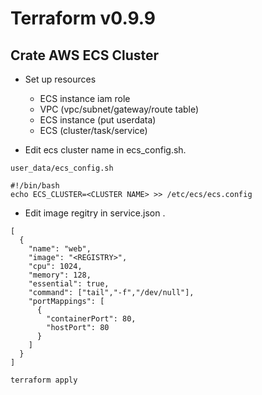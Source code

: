 # Terraform v0.9.9

## Crate AWS ECS Cluster

* Set up resources
  * ECS instance iam role
  * VPC (vpc/subnet/gateway/route table)
  * ECS instance (put userdata)
  * ECS (cluster/task/service)

* Edit ecs cluster name in ecs_config.sh.

```
user_data/ecs_config.sh

#!/bin/bash
echo ECS_CLUSTER=<CLUSTER NAME> >> /etc/ecs/ecs.config

```

* Edit image regitry in service.json .

```
[
  {
    "name": "web",
    "image": "<REGISTRY>",
    "cpu": 1024,
    "memory": 128,
    "essential": true,
    "command": ["tail","-f","/dev/null"],
    "portMappings": [
      {
        "containerPort": 80,
        "hostPort": 80
      }
    ]
  }
]

```

```
terraform apply
```
